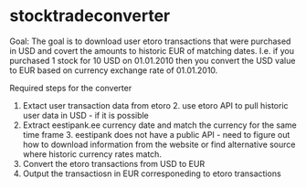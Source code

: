 # stocktradeconverter
Goal: The goal is to download user etoro transactions that were purchased in USD and covert the amounts to historic EUR of matching dates. I.e. if you purchased 1 stock for 10 USD on 01.01.2010 then you convert the USD value to EUR based on currency exchange rate of 01.01.2010.

Required steps for the converter
1. Extact user transaction data from etoro
   2. use etoro API to pull historic user data in USD - if it is possible
2. Extract eestipank.ee currency date and match the currency for the same time frame
   3. eestipank does not have a public API - need to figure out how to download information
   from the website or find alternative source where historic currency rates match.
3. Convert the etoro transactions from USD to EUR 
4. Output the transactiosn in EUR corresponeding to etoro transactions

